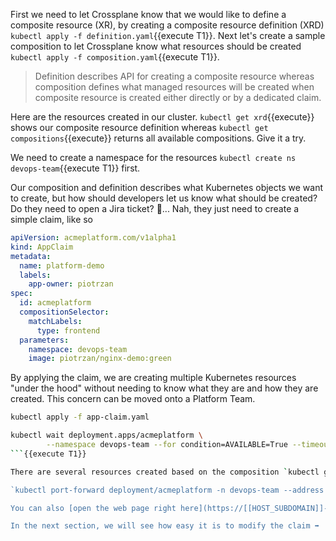 First we need to let Crossplane know that we would like to define a composite resource (XR), by creating a composite resource definition (XRD) `kubectl apply -f definition.yaml`{{execute T1}}. Next let's create a sample composition to let Crossplane know what resources should be created `kubectl apply -f composition.yaml`{{execute T1}}.

> Definition describes API for creating a composite resource whereas composition defines what managed resources will be created when composite resource is created either directly or by a dedicated claim.

Here are the resources created in our cluster. `kubectl get xrd`{{execute}} shows our composite resource definition whereas `kubectl get compositions`{{execute}} returns all available compositions. Give it a try.

We need to create a namespace for the resources `kubectl create ns devops-team`{{execute T1}} first.

Our composition and definition describes what Kubernetes objects we want to create, but how should developers let us know what should be created? Do they need to open a Jira ticket? 😤... Nah, they just need to create a simple claim, like so

```yaml
apiVersion: acmeplatform.com/v1alpha1
kind: AppClaim
metadata:
  name: platform-demo
  labels:
    app-owner: piotrzan
spec:
  id: acmeplatform
  compositionSelector:
    matchLabels:
      type: frontend
  parameters:
    namespace: devops-team
    image: piotrzan/nginx-demo:green
```

By applying the claim, we are creating multiple Kubernetes resources "under the hood" without needing to know what they are and how they are created. This concern can be moved onto a Platform Team.

```bash
kubectl apply -f app-claim.yaml

kubectl wait deployment.apps/acmeplatform \
        --namespace devops-team --for condition=AVAILABLE=True --timeout 1m
```{{execute T1}}

There are several resources created based on the composition `kubectl get managed`{{execute}}. One of them is a deployment with a sample web app, let's port forward to it.

`kubectl port-forward deployment/acmeplatform -n devops-team --address 0.0.0.0  8080:80`{{execute T1}}

You can also [open the web page right here](https://[[HOST_SUBDOMAIN]]-8080-[[KATACODA_HOST]].environments.katacoda.com/)

In the next section, we will see how easy it is to modify the claim ➡

